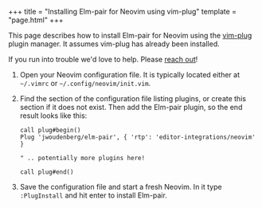 +++
title = "Installing Elm-pair for Neovim using vim-plug"
template = "page.html"
+++

This page describes how to install Elm-pair for Neovim using the [vim-plug][] plugin manager. It assumes vim-plug has already been installed.

If you run into trouble we'd love to help. Please [reach out](/support)!

1. Open your Neovim configuration file. It is typically located either at `~/.vimrc` or `~/.config/neovim/init.vim`.

1. Find the section of the configuration file listing plugins, or create this section if it does not exist. Then add the Elm-pair plugin, so the end result looks like this:

   ```vimscript
   call plug#begin()
   Plug 'jwoudenberg/elm-pair', { 'rtp': 'editor-integrations/neovim' }

   " .. potentially more plugins here!

   call plug#end()
   ```

1. Save the configuration file and start a fresh Neovim. In it type `:PlugInstall` and hit enter to install Elm-pair.

[vim-plug]: https://github.com/junegunn/vim-plug
